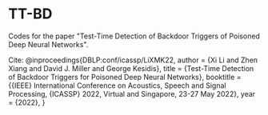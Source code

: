# TT-BD

Codes for the paper "Test-Time Detection of Backdoor Triggers of Poisoned Deep Neural Networks".

Cite:
@inproceedings{DBLP:conf/icassp/LiXMK22,
  author       = {Xi Li and
                  Zhen Xiang and
                  David J. Miller and
                  George Kesidis},
  title        = {Test-Time Detection of Backdoor Triggers for Poisoned Deep Neural
                  Networks},
  booktitle    = {{IEEE} International Conference on Acoustics, Speech and Signal Processing,
                  {ICASSP} 2022, Virtual and Singapore, 23-27 May 2022},
  year         = {2022},
}
